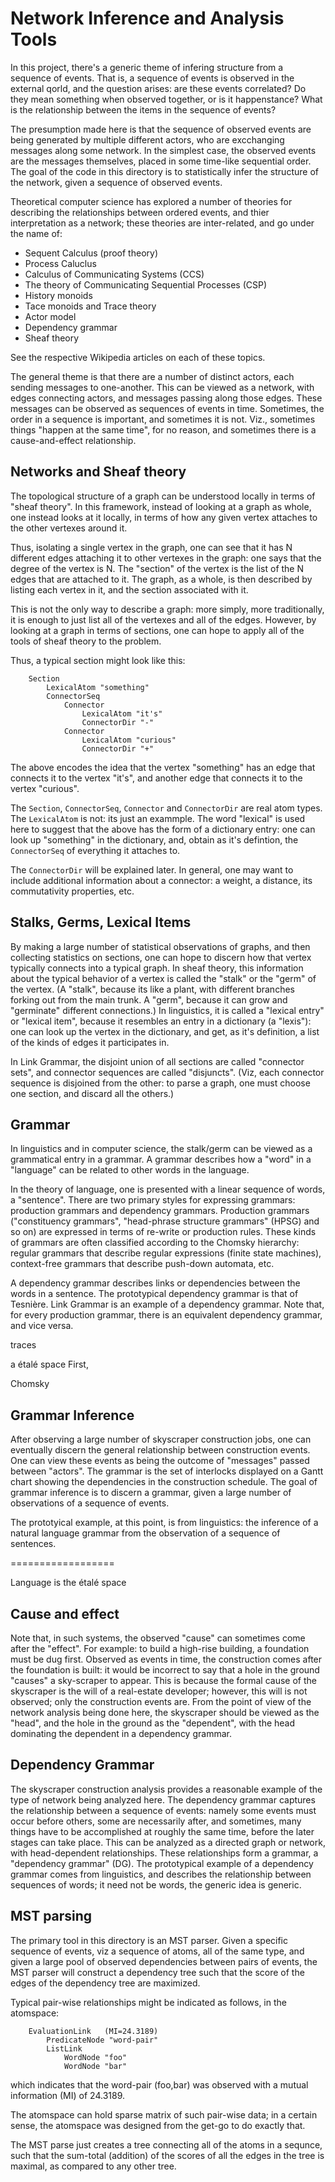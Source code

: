 
Network Inference and Analysis Tools
====================================

In this project, there's a generic theme of infering structure from
a sequence of events.  That is, a sequence of events is observed in the
external qorld, and the question arises: are these events correlated?
Do they mean something when observed together, or is it happenstance?
What is the relationship between the items in the sequence of events?

The presumption made here is that the sequence of observed events are
being generated by multiple different actors, who are excchanging
messages along some network.  In the simplest case, the observed events
are the messages themselves, placed in some time-like sequential order.
The goal of the code in this directory is to statistically infer the
structure of the network, given a sequence of observed events.

Theoretical computer science has explored a number of theories for
describing the relationships between ordered events, and thier
interpretation as a network; these theories are inter-related, and
go under the name of:

 * Sequent Calculus (proof theory)
 * Process Caluclus
 * Calculus of Communicating Systems (CCS)
 * The theory of Communicating Sequential Processes (CSP)
 * History monoids
 * Tace monoids and Trace theory
 * Actor model
 * Dependency grammar
 * Sheaf theory

See the respective Wikipedia articles on each of these topics.

The general theme is that there are a number of distinct actors, each
sending messages to one-another.  This can be viewed as a network, with
edges connecting actors, and messages passing along those edges. These
messages can be observed as sequences of events in time. Sometimes, the
order in a sequence is important, and sometimes it is not. Viz.,
sometimes things "happen at the same time", for no reason, and sometimes
there is a cause-and-effect relationship.

Networks and Sheaf theory
-------------------------
The topological structure of a graph can be understood locally in terms
of "sheaf theory". In this framework, instead of looking at a graph as
whole, one instead looks at it locally, in terms of how any given vertex
attaches to the other vertexes around it.

Thus, isolating a single vertex in the graph, one can see that it has N
different edges attaching it to other vertexes in the graph: one says
that the degree of the vertex is N.  The "section" of the vertex is the
list of the N edges that are attached to it.  The graph, as a whole,
is then described by listing each vertex in it, and the section
associated with it.

This is not the only way to describe a graph: more simply, more
traditionally, it is enough to just list all of the vertexes and all
of the edges. However, by looking at a graph in terms of sections,
one can hope to apply all of the tools of sheaf theory to the problem.

Thus, a typical section might look like this:
```
    Section
        LexicalAtom "something"
        ConnectorSeq
            Connector
                LexicalAtom "it's"
                ConnectorDir "-"
            Connector
                LexicalAtom "curious"
                ConnectorDir "+"
```

The above encodes the idea that the vertex "something" has an edge that
connects it to the vertex "it's", and another edge that connects it to
the vertex "curious".

The `Section`, `ConnectorSeq`, `Connector` and `ConnectorDir` are real
atom types.  The `LexicalAtom` is not: its just an exammple. The word
"lexical" is used here to suggest that the above has the form of a
dictionary entry: one can look up "something" in the dictionary, and,
obtain as it's defintion, the `ConnectorSeq` of everything it attaches
to.

The `ConnectorDir` will be explained later. In general, one may want to
include additional information about a connector: a weight, a distance,
its commutativity properties, etc. 


Stalks, Germs, Lexical Items
----------------------------
By making a large number of statistical observations of graphs, and
then collecting statistics on sections, one can hope to discern how that
vertex typically connects into a typical graph. In sheaf theory, this
information about the typical behavior of a vertex is called the "stalk"
or the "germ" of the vertex. (A "stalk", because its like a plant, with
different branches forking out from the main trunk.  A "germ", because
it can grow and "germinate" different connections.) In linguistics, it
is called a "lexical entry" or "lexical item", because it resembles an
entry in a dictionary (a "lexis"): one can look up the vertex in the
dictionary, and get, as it's definition, a list of the kinds of edges it
participates in.

In Link Grammar, the disjoint union of all sections are called "connector
sets", and connector sequences are called "disjuncts". (Viz, each
connector sequence is disjoined from the other: to parse a graph, one
must choose one section, and discard all the others.)

Grammar
-------
In linguistics and in computer science, the stalk/germ can be viewed as
a grammatical entry in a grammar.  A grammar describes how a "word" in
a "language" can be related to other words in the language.

In the theory of language, one is presented with a linear sequence of
words, a "sentence".  There are two primary styles for expressing
grammars: production grammars and dependency grammars. Production
grammars ("constituency grammars", "head-phrase structure grammars"
(HPSG) and so on) are expressed in terms of re-write or production rules.
These kinds of grammars are often classified according to the Chomsky
hierarchy: regular grammars that describe regular expressions (finite
state machines), context-free grammars that describe push-down automata,
etc.

A dependency grammar describes links or dependencies between the words
in a sentence. The prototypical dependency grammar is that of Tesnière.
Link Grammar is an example of a dependency grammar.  Note that, for
every production grammar, there is an equivalent dependency grammar,
and vice versa.


traces

a  étalé space 
 First,

Chomsky

Grammar Inference
-----------------


After observing a large number of skyscraper construction jobs, one can
eventually discern the general relationship between construction events.
One can view these events as being the outcome of "messages" passed
between "actors". The grammar is the set of interlocks displayed on a
Gantt chart showing the dependencies in the construction schedule.
The goal of grammar inference is to discern a grammar, given a large
number of observations of a sequence of events.

The prototyical example, at this point, is from linguistics: the
inference of a natural language grammar from the observation of a
sequence of sentences.

==================

Language is the  étalé space 

Cause and effect
----------------
Note that, in such systems, the observed "cause" can sometimes come after
the "effect".  For example: to build a high-rise building, a foundation
must be dug first.  Observed as events in time, the construction comes
after the foundation is built: it would be incorrect to say that a hole
in the ground "causes" a sky-scraper to appear.  This is because the
formal cause of the skyscraper is the will of a real-estate developer;
however, this will is not observed; only the construction events are.
From the point of view of the network analysis being done here, the
skyscraper should be viewed as the "head", and the hole in the ground
as the "dependent", with the head dominating the dependent in a
dependency grammar.

Dependency Grammar
------------------
The skyscraper construction analysis provides a reasonable example of
the type of network being analyzed here. The dependency grammar captures
the relationship between a sequence of events: namely some events must
occur before others, some are necessarily after, and sometimes, many
things have to be accomplished at roughly the same time, before the
later stages can take place.  This can be analyzed as a directed graph
or network, with head-dependent relationships.  These relationships
form a grammar, a "dependency grammar" (DG).  The prototypical example
of a dependency grammar comes from linguistics, and describes the
relationship between sequences of words; it need not be words, the
generic idea is generic.

MST parsing
-----------
The primary tool in this directory is an MST parser. Given a specific
sequence of events, viz a sequence of atoms, all of the same type, and
given a large pool of observed dependencies between pairs of events, the
MST parser will construct a dependency tree such that the score of the
edges of the dependency tree are maximized.

Typical pair-wise relationships might be indicated as follows, in the
atomspace:
```
    EvaluationLink   (MI=24.3189)
        PredicateNode "word-pair"
        ListLink
            WordNode "foo"
            WordNode "bar"
```
which indicates that the word-pair (foo,bar) was observed with a mutual
information (MI) of 24.3189.

The atomspace can hold sparse matrix of such pair-wise data; in a
certain sense, the atomspace was designed from the get-go to do exactly
that.

The MST parse just creates a tree connecting all of the atoms in a
sequnce, such that the sum-total (addition) of the scores of all the
edges in the tree is maximal, as compared to any other tree.

